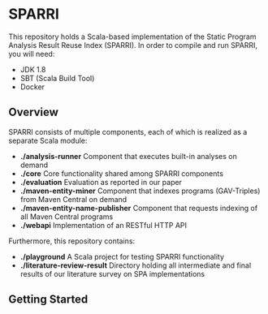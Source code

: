 # SPARRI
This repository holds a Scala-based implementation of the Static Program Analysis Result Reuse Index (SPARRI). In order to compile and run SPARRI, you will need:
- JDK 1.8
- SBT (Scala Build Tool)
- Docker

## Overview
SPARRI consists of multiple components, each of which is realized as a separate Scala module:
- **./analysis-runner** Component that executes built-in analyses on demand
- **./core** Core functionality shared among SPARRI components
- **./evaluation** Evaluation as reported in our paper
- **./maven-entity-miner** Component that indexes programs (GAV-Triples) from Maven Central on demand
- **./maven-entity-name-publisher** Component that requests indexing of all Maven Central programs
- **./webapi** Implementation of an RESTful HTTP API

Furthermore, this repository contains:
- **./playground** A Scala project for testing SPARRI functionality
- **./literature-review-result** Directory holding all intermediate and final results of our literature survey on SPA implementations

## Getting Started
